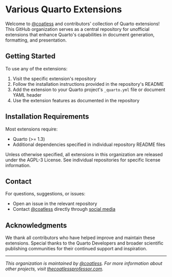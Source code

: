 # Various Quarto Extensions

Welcome to [@coatless](https://github.com/coatless) and contributors' collection of Quarto extensions! 
This GitHub organization serves as a central repository for unofficial extensions that enhance Quarto's capabilities in document generation, formatting, and presentation. 

## Getting Started

To use any of the extensions:

1. Visit the specific extension's repository
2. Follow the installation instructions provided in the repository's README
3. Add the extension to your Quarto project's `_quarto.yml` file or document YAML header
4. Use the extension features as documented in the repository

## Installation Requirements

Most extensions require:

- Quarto (>= 1.3)
- Additional dependencies specified in individual repository README files

Unless otherwise specified, all extensions in this organization are released under the AGPL-3 License. See individual repositories for specific license information.

## Contact

For questions, suggestions, or issues:

- Open an issue in the relevant repository
- Contact [@coatless](https://github.com/coatless) directly through [social media](https://thecoatlessprofessor.com/)

## Acknowledgments

We thank all contributors who have helped improve and maintain these extensions. Special thanks to the Quarto Developers and broader scientific publishing communities for their continued support and inspiration.

---

*This organization is maintained by [@coatless](https://github.com/coatless). For more information about other projects, visit [thecoatlessprofessor.com](https://thecoatlessprofessor.com).*
